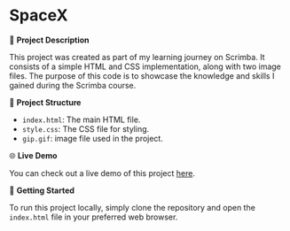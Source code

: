 # SpaceX

🚀 **Project Description**

This project was created as part of my learning journey on Scrimba. It consists of a simple HTML and CSS implementation, along with two image files. The purpose of this code is to showcase the knowledge and skills I gained during the Scrimba course.

📂 **Project Structure**

- `index.html`: The main HTML file.
- `style.css`: The CSS file for styling.
- `gip.gif`: image file used in the project.

🌐 **Live Demo**

You can check out a live demo of this project [here](#https://scrimba.com/learn/frontend/lets-go-to-space-co79a4b1883a4a503ff033ca9?a=247.0.1.L1_7).

🔧 **Getting Started**

To run this project locally, simply clone the repository and open the `index.html` file in your preferred web browser.

